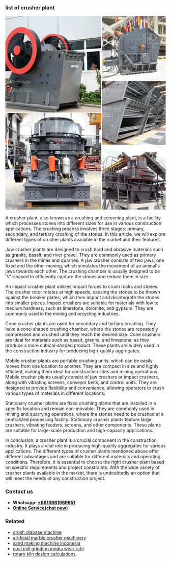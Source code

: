 <h3>list of crusher plant</h3><img src='1708587031.jpg' alt=''><p>A crusher plant, also known as a crushing and screening plant, is a facility which processes stones into different sizes for use in various construction applications. The crushing process involves three stages: primary, secondary, and tertiary crushing of the stones. In this article, we will explore different types of crusher plants available in the market and their features.</p><p>Jaw crusher plants are designed to crush hard and abrasive materials such as granite, basalt, and river gravel. They are commonly used as primary crushers in the mines and quarries. A jaw crusher consists of two jaws, one fixed and the other moving, which simulates the movement of an animal's jaws towards each other. The crushing chamber is usually designed to be 'V'-shaped to efficiently capture the stones and reduce them in size.</p><p>An impact crusher plant utilizes impact forces to crush rocks and stones. The crusher rotor rotates at high speeds, causing the stones to be thrown against the breaker plates, which then impact and disintegrate the stones into smaller pieces. Impact crushers are suitable for materials with low to medium hardness, such as limestone, dolomite, and gypsum. They are commonly used in the mining and recycling industries.</p><p>Cone crusher plants are used for secondary and tertiary crushing. They have a cone-shaped crushing chamber, where the stones are repeatedly compressed and crushed until they reach the desired size. Cone crushers are ideal for materials such as basalt, granite, and limestone, as they produce a more cubical-shaped product. These plants are widely used in the construction industry for producing high-quality aggregates.</p><p>Mobile crusher plants are portable crushing units, which can be easily moved from one location to another. They are compact in size and highly efficient, making them ideal for construction sites and mining operations. Mobile crusher plants usually consist of jaw crushers or impact crushers, along with vibrating screens, conveyor belts, and control units. They are designed to provide flexibility and convenience, allowing operators to crush various types of materials in different locations.</p><p>Stationary crusher plants are fixed crushing plants that are installed in a specific location and remain non-movable. They are commonly used in mining and quarrying operations, where the stones need to be crushed at a centralized processing facility. Stationary crusher plants feature large crushers, vibrating feeders, screens, and other components. These plants are suitable for large-scale production and high-capacity applications.</p><p>In conclusion, a crusher plant is a crucial component in the construction industry. It plays a vital role in producing high-quality aggregates for various applications. The different types of crusher plants mentioned above offer different advantages and are suitable for different materials and operating conditions. Therefore, it is essential to choose the right crusher plant based on specific requirements and project constraints. With the wide variety of crusher plants available in the market, there is undoubtedly an option that will meet the needs of any construction project.</p><h3>Contact us</h3><ul><li><strong>Whatsapp:&nbsp;<a href="https://wa.me/8613661969651">+8613661969651</a></strong></li><li><a href="https://swt.shibang-china.com/?git&amp;zhl&amp;list of crusher plant"><strong>Online Service(chat now)</strong></a></li></ul><h3>Related</h3><ul><li><a href='crush diabase machine.md'>crush diabase machine</a></li><li><a href='artificial marble crusher machinery.md'>artificial marble crusher machinery</a></li><li><a href='sand making machine indonesia.md'>sand making machine indonesia</a></li><li><a href='coal mill grinding media wear rate.md'>coal mill grinding media wear rate</a></li><li><a href='rotary kiln design calculations.md'>rotary kiln design calculations</a></li></ul>